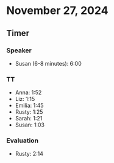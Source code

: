 # November 27, 2024

## Timer

### Speaker

- Susan (6-8 minutes): 6:00

### TT

- Anna: 1:52
- Liz: 1:15
- Emilia: 1:45
- Rusty: 1:25
- Sarah: 1:21
- Susan: 1:03

### Evaluation

- Rusty: 2:14
